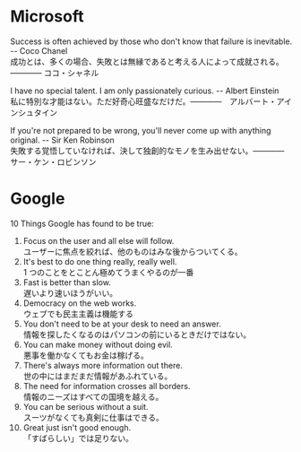 # Microsoft

Success is often achieved by those who don't know that failure is inevitable. -- Coco Chanel  
成功とは、多くの場合、失敗とは無縁であると考える人によって成就される。―――― ココ・シャネル

I have no special talent. I am only passionately curious. -- Albert Einstein  
私に特別な才能はない。ただ好奇心旺盛なだけだ。――――　アルバート・アインシュタイン

If you're not prepared to be wrong, you'll never come up with anything original. -- Sir Ken Robinson  
失敗する覚悟していなければ、決して独創的なモノを生み出せない。――――　サー・ケン・ロビンソン

# Google

10 Things Google has found to be true:

1. Focus on the user and all else will follow.  
   ユーザーに焦点を絞れば、他のものはみな後からついてくる。
2. It's best to do one thing really, really well.  
   1 つのことをとことん極めてうまくやるのが一番
3. Fast is better than slow.  
   遅いより速いほうがいい。
4. Democracy on the web works.  
   ウェブでも民主主義は機能する
5. You don't need to be at your desk to need an answer.  
   情報を探したくなるのはパソコンの前にいるときだけではない。
6. You can make money without doing evil.  
   悪事を働かなくてもお金は稼げる。
7. There's always more information out there.  
   世の中にはまだまだ情報があふれている。
8. The need for information crosses all borders.  
   情報のニーズはすべての国境を越える。
9. You can be serious without a suit.  
   スーツがなくても真剣に仕事はできる。
10. Great just isn't good enough.  
    「すばらしい」では足りない。
